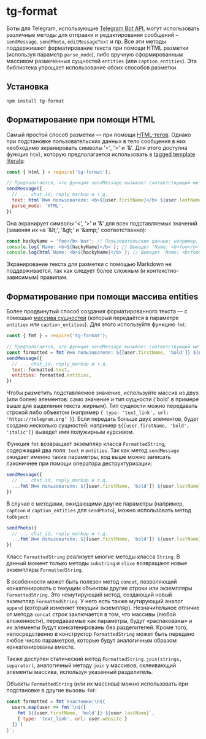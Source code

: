 # tg-format

Боты для Telegram, использующие [Telegram Bot API](https://core.telegram.org/bots/api), могут использовать различные методы для отправки и редактирования сообщений – `sendMessage`, `sendPhoto`, `editMessageText` и пр. Все эти методы поддерживают форматирование текста при помощи HTML разметки (используя параметр `parse_mode`), либо вручную сформированным массивом размеченных сущностей `entities` (или `caption_entities`). Эта библиотека упрощает использование обоих способов разметки.

## Установка

```
npm install tg-format
```

## Форматирование при помощи HTML

Самый простой способ разметки — при помощи [HTML-тегов](https://core.telegram.org/bots/api#html-style). Однако при подстановке пользовательских данных в тело сообщения в них необходимо экранировать символы '&lt;', '&gt;' и '&amp;'. Для этого доступна функция `html`, которую предполагается использовать в [tagged template literals](https://developer.mozilla.org/en-US/docs/Web/JavaScript/Reference/Template_literals#tagged_templates):

```js
const { html } = require('tg-format');

// Предполагается, что функция sendMessage вызывает соответствующий метод Telegram Bot API
sendMessage({
  // ... chat_id, reply_markup и т.д.
  text: html`Имя пользователя: <b>${user.firstName}</b> ${user.lastName}`,
  parse_mode: 'HTML',
})
```

Она экранирует символы '&lt;', '&gt;' и '&amp;' для всех подставляемых значений (заменяя их на '&amp;lt;', '&amp;gt;' и '&amp;amp;' соответственно):

```js
const hackyName = 'foo</b> bar'; // Пользовательские данные; например, имя или введённое сообщение
console.log(`Name: <b>${hackyName}</b>`); // Выведет 'Name: <b>foo</b> bar</b>' — некорректная разметка
console.log(html`Name: <b>${hackyName}</b>`); // Выведет 'Name: <b>foo&lt;/b&gt; bar</b>' — правильно экранированное значение
```

Экранирование текста для разметки с помощью Markdown не поддерживается, так как следует более сложным (и контекстно-зависимым) правилам.

## Форматирование при помощи массива entities

Более продвинутый способ создания форматированного текста — с помощью [массива сущностей](https://core.telegram.org/bots/api#messageentity) (который передаётся в параметре `entities` или `caption_entities`). Для этого используйте функцию `fmt`:

```js
const { fmt } = require('tg-format');

// Предполагается, что функция sendMessage вызывает соответствующий метод Telegram Bot API
const formatted = fmt`Имя пользователя: ${[user.firstName, 'bold']} ${user.lastName}`;
sendMessage({
  // ... chat_id, reply_markup и т.д.
  text: formatted.text,
  entities: formatted.entities,
})
```

Чтобы разметить подставляемое значение, используйте массив из двух (или более) элементов: само значение и тип сущности ('bold' в примере выше для выделения текста жирным). Тип сущности можно передавать строкой либо объектом (например `{ type: 'text_link', url: 'https://telegram.org' }`). Если передать больше двух элементов, будет создано несколько сущностей: например `${[user.firstName, 'bold', 'italic']}` выведет имя полужирным курсивом.

Функция `fmt` возвращает экземпляр класса `FormattedString`, содержащий два поля: `text` и `entities`. Так как метод `sendMessage` ожидает именно такие параметры, код выше можно записать лаконичнее при помощи оператора деструктуризации:

```js
sendMessage({
  // ... chat_id, reply_markup и т.д.
  ...fmt`Имя пользователя: ${[user.firstName, 'bold']} ${user.lastName}`,
})
```

В случае с методами, ожидающими другие параметры (например, `caption` и `caption_entities` для `sendPhoto`), можно использовать метод `toObject`:

```js
sendPhoto({
  // ... chat_id, reply_markup и т.д.
  ...fmt`Имя пользователя: ${[user.firstName, 'bold']} ${user.lastName}`.toObject('caption', 'caption_entities'),
})
```

Класс `FormattedString` реализует многие методы класса `String`. В данный момент только методы `substring` и `slice` возвращают новые экземпляры `FormattedString`.

В особенности может быть полезен метод `concat`, позволяющий конкатенировать с текущим объектом другие строки или экземпляры `FormattedString`. Это немутирующий метод, создающий новый экземпляр `FormattedString`. У него есть также мутирующий аналог `append` (который изменяет текущий экземпляр). Незначительное отличие от метода `concat` строк заключается в том, что массивы (любой вложенности), передаваемые как параметры, будут «распакованы» и их элементы будут конкатенированы без разделителей. Кроме того, непосредственно в конструктор `FormattedString` может быть передано любое число параметров, которые будут аналогичным образом конкатенированы вместе.

Также доступен статический метод `FormattedString.join(strings, separator)`, аналогичный методу `join` у массивов, склеивающий элементы массива, используя указанный разделитель.

Объекты `FormattedString` (или их массивы) можно использовать при подстановке в другие вызовы `fmt`:

```js
const formatted = fmt`Участники:\n${
  users.map(user => fmt`\n${[
    fmt`${[user.firstName, 'bold']} ${user.lastName}`,
    { type: 'text_link', url: user.website }
  ]}`)
}`;
```

